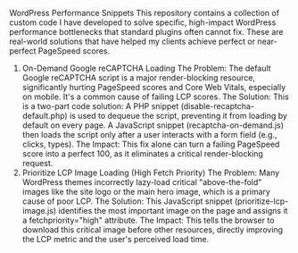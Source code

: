 WordPress Performance Snippets
This repository contains a collection of custom code I have developed to solve specific, high-impact WordPress performance bottlenecks that standard plugins often cannot fix. These are real-world solutions that have helped my clients achieve perfect or near-perfect PageSpeed scores.
1. On-Demand Google reCAPTCHA Loading
The Problem: The default Google reCAPTCHA script is a major render-blocking resource, significantly hurting PageSpeed scores and Core Web Vitals, especially on mobile. It's a common cause of failing LCP scores.
The Solution: This is a two-part code solution:
A PHP snippet (disable-recaptcha-default.php) is used to dequeue the script, preventing it from loading by default on every page.
A JavaScript snippet (recaptcha-on-demand.js) then loads the script only after a user interacts with a form field (e.g., clicks, types).
The Impact: This fix alone can turn a failing PageSpeed score into a perfect 100, as it eliminates a critical render-blocking request.
2. Prioritize LCP Image Loading (High Fetch Priority)
The Problem: Many WordPress themes incorrectly lazy-load critical "above-the-fold" images like the site logo or the main hero image, which is a primary cause of poor LCP.
The Solution: This JavaScript snippet (prioritize-lcp-image.js) identifies the most important image on the page and assigns it a fetchpriority="high" attribute.
The Impact: This tells the browser to download this critical image before other resources, directly improving the LCP metric and the user's perceived load time.
